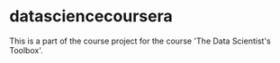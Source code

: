 datasciencecoursera
===================

This is a part of the course project for the course 'The Data Scientist's Toolbox'.
